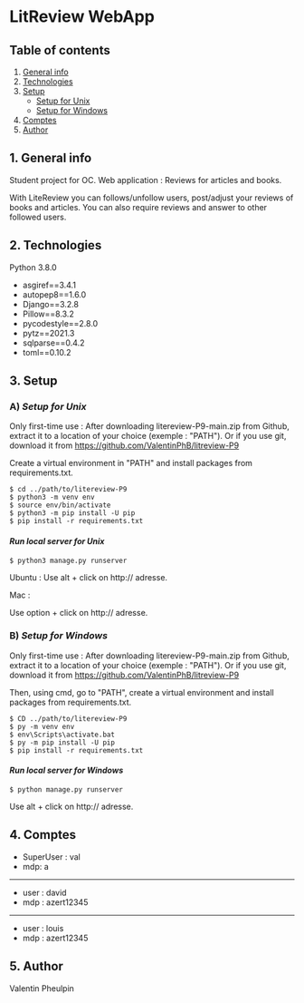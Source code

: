 # LitReview WebApp

## Table of contents

1. [General info](#1-general-info)
2. [Technologies](#2-technologies)
3. [Setup](#3-setup)
    - [Setup for Unix](#a-setup-for-unix)
    - [Setup for Windows](#b-setup-for-windows)
4. [Comptes](#4-comptes)
5. [Author](#5-author)

## 1. General info

Student project for OC. Web application : Reviews for articles and books.

With LiteReview you can follows/unfollow users, post/adjust your reviews of books and articles.
You can also require reviews and answer to other followed users.


## 2. Technologies

Python 3.8.0

- asgiref==3.4.1
- autopep8==1.6.0
- Django==3.2.8
- Pillow==8.3.2
- pycodestyle==2.8.0
- pytz==2021.3
- sqlparse==0.4.2
- toml==0.10.2

## 3. Setup
### A) *Setup for Unix*

Only first-time use :
After downloading litereview-P9-main.zip from Github, extract it to a location of your choice (exemple : "PATH").
Or if you use git, download it from https://github.com/ValentinPhB/litreview-P9

Create a virtual environment in "PATH" and install packages from requirements.txt.
```
$ cd ../path/to/litereview-P9
$ python3 -m venv env
$ source env/bin/activate
$ python3 -m pip install -U pip
$ pip install -r requirements.txt
```
#### *Run local server for Unix* 
```
$ python3 manage.py runserver
```
Ubuntu :
Use alt + click on http:// adresse.

Mac :

Use option + click on http:// adresse.

### B) *Setup for Windows* 

Only first-time use :
After downloading litereview-P9-main.zip from Github, extract it to a location of your choice (exemple : "PATH").
Or if you use git, download it from https://github.com/ValentinPhB/litreview-P9

Then, using cmd, go to "PATH", create a virtual environment and install packages from requirements.txt.
```
$ CD ../path/to/litereview-P9
$ py -m venv env
$ env\Scripts\activate.bat
$ py -m pip install -U pip
$ pip install -r requirements.txt
```
#### *Run local server for Windows*
```
$ python manage.py runserver
```
Use alt + click on http:// adresse.

## 4. Comptes

- SuperUser :   val
- mdp:          a
--------------------
- user :        david
- mdp :         azert12345
--------------------
- user :        louis
- mdp :         azert12345

## 5. Author

Valentin Pheulpin
